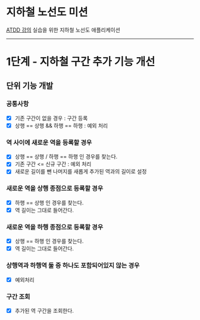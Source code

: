 # 지하철 노선도 미션

[ATDD 강의](https://edu.nextstep.camp/c/R89PYi5H) 실습을 위한 지하철 노선도 애플리케이션

---

# 1단계 - 지하철 구간 추가 기능 개선

## 단위 기능 개발

### 공통사항

* [x] 기존 구간이 없을 경우 : 구간 등록
* [x] 상행 == 상행 && 하행 == 하행 : 예외 처리

### 역 사이에 새로운 역을 등록할 경우

* [x] 상행 == 상행 / 하행 == 하행 인 경우를 찾는다. 
* [x] 기존 구간 <= 신규 구간 : 예외 처리
* [x] 새로운 길이를 뺀 나머지를 새롭게 추가된 역과의 길이로 설정

### 새로운 역을 상행 종점으로 등록할 경우

* [x] 하행 == 상행 인 경우를 찾는다.
* [x] 역 길이는 그대로 들어간다.

### 새로운 역을 하행 종점으로 등록할 경우

* [x] 상행 == 하행 인 경우를 찾는다.
* [x] 역 길이는 그대로 들어간다.

### 상행역과 하행역 둘 중 하나도 포함되어있지 않는 경우

* [x] 예외처리

### 구간 조회

* [x] 추가된 역 구간을 조회한다.
